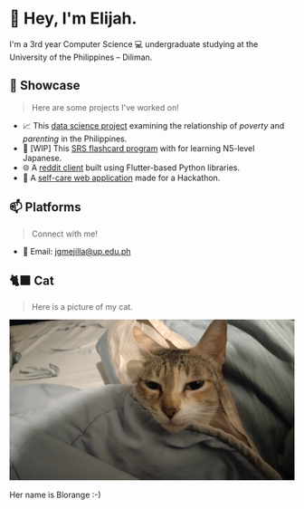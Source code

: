 # 🌱 Hey, I'm Elijah.

I'm a 3rd year Computer Science 💻 undergraduate studying at the University of the Philippines – Diliman. 

## 🔭 Showcase
> Here are some projects I've worked on! 
- 📈 This [data science project](https://tes-birth-rate.vercel.app) examining the relationship of *poverty* and *parenting* in the Philippines.
- 🍙 [WIP] This [SRS flashcard program](https://jgmejilla.github.io/jlpt_practice/) with for learning N5-level Japanese.
- 🌐 A [reddit client](https://github.com/UPD-CS-12/cs12222project-maca-mejilla) built using Flutter-based Python libraries.
- 🧸 A [self-care web application](https://github.com/compsat/bh24-based-template) made for a Hackathon. 

## 📫 Platforms
> Connect with me!
- 📧 Email: jgmejilla@up.edu.ph

## 🐈‍⬛ Cat
> Here is a picture of my cat.

![blorange :-)](blorange.png)

Her name is Blorange :-)
